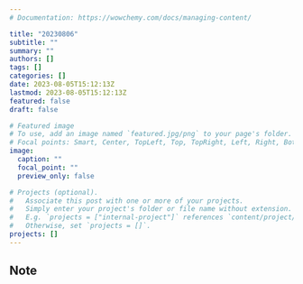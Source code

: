 ```yaml
---
# Documentation: https://wowchemy.com/docs/managing-content/

title: "20230806"
subtitle: ""
summary: ""
authors: []
tags: []
categories: []
date: 2023-08-05T15:12:13Z
lastmod: 2023-08-05T15:12:13Z
featured: false
draft: false

# Featured image
# To use, add an image named `featured.jpg/png` to your page's folder.
# Focal points: Smart, Center, TopLeft, Top, TopRight, Left, Right, BottomLeft, Bottom, BottomRight.
image:
  caption: ""
  focal_point: ""
  preview_only: false

# Projects (optional).
#   Associate this post with one or more of your projects.
#   Simply enter your project's folder or file name without extension.
#   E.g. `projects = ["internal-project"]` references `content/project/deep-learning/index.md`.
#   Otherwise, set `projects = []`.
projects: []
---
```


## Note

